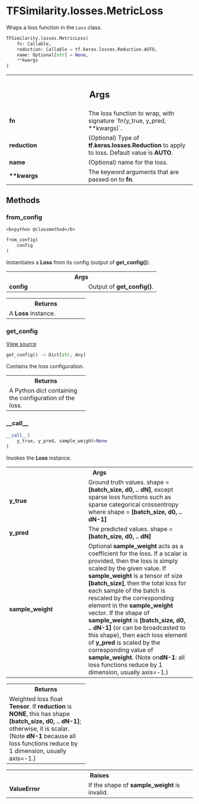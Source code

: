 # TFSimilarity.losses.MetricLoss





Wraps a loss function in the `Loss` class.

```python
TFSimilarity.losses.MetricLoss(
    fn: Callable,
    reduction: Callable = tf.keras.losses.Reduction.AUTO,
    name: Optional[str] = None,
    **kwargs
)
```



<!-- Placeholder for "Used in" -->


<!-- Tabular view -->
 <table class="responsive fixed orange">
<colgroup><col width="214px"><col></colgroup>
<tr><th colspan="2"><h2 class="add-link">Args</h2></th></tr>

<tr>
<td>
<b>fn</b>
</td>
<td>
The loss function to wrap, with signature `fn(y_true, y_pred,
**kwargs)`.
</td>
</tr><tr>
<td>
<b>reduction</b>
</td>
<td>
(Optional) Type of <b>tf.keras.losses.Reduction</b> to apply to
loss. Default value is <b>AUTO</b>.
</td>
</tr><tr>
<td>
<b>name</b>
</td>
<td>
(Optional) name for the loss.
</td>
</tr><tr>
<td>
<b>**kwargs</b>
</td>
<td>
The keyword arguments that are passed on to <b>fn</b>.
</td>
</tr>
</table>



## Methods

<h3 id="from_config">from_config</h3>

``<b>python
@classmethod</b>``

```python
from_config(
    config
)
```


Instantiates a <b>Loss</b> from its config (output of <b>get_config()</b>).


<!-- Tabular view -->
 <table class="responsive fixed orange">
<colgroup><col width="214px"><col></colgroup>
<tr><th colspan="2">Args</th></tr>

<tr>
<td>
<b>config</b>
</td>
<td>
Output of <b>get_config()</b>.
</td>
</tr>
</table>



<!-- Tabular view -->
 <table class="responsive fixed orange">
<colgroup><col width="214px"><col></colgroup>
<tr><th colspan="2">Returns</th></tr>
<tr class="alt">
<td colspan="2">
A <b>Loss</b> instance.
</td>
</tr>

</table>



<h3 id="get_config">get_config</h3>

<a target="_blank" class="external" href="https://github.com/tensorflow/similarity/blob/main/tensorflow_similarity/losses/metric_loss.py#L61-L75">View source</a>

```python
get_config() -> Dict[str, Any]
```


Contains the loss configuration.


<!-- Tabular view -->
 <table class="responsive fixed orange">
<colgroup><col width="214px"><col></colgroup>
<tr><th colspan="2">Returns</th></tr>
<tr class="alt">
<td colspan="2">
A Python dict containing the configuration of the loss.
</td>
</tr>

</table>



<h3 id="__call__">__call__</h3>

```python
__call__(
    y_true, y_pred, sample_weight=None
)
```


Invokes the <b>Loss</b> instance.


<!-- Tabular view -->
 <table class="responsive fixed orange">
<colgroup><col width="214px"><col></colgroup>
<tr><th colspan="2">Args</th></tr>

<tr>
<td>
<b>y_true</b>
</td>
<td>
Ground truth values. shape = <b>[batch_size, d0, .. dN]</b>, except
sparse loss functions such as sparse categorical crossentropy where
shape = <b>[batch_size, d0, .. dN-1]</b>
</td>
</tr><tr>
<td>
<b>y_pred</b>
</td>
<td>
The predicted values. shape = <b>[batch_size, d0, .. dN]</b>
</td>
</tr><tr>
<td>
<b>sample_weight</b>
</td>
<td>
Optional <b>sample_weight</b> acts as a coefficient for the
loss. If a scalar is provided, then the loss is simply scaled by the
given value. If <b>sample_weight</b> is a tensor of size <b>[batch_size]</b>, then
the total loss for each sample of the batch is rescaled by the
corresponding element in the <b>sample_weight</b> vector. If the shape of
<b>sample_weight</b> is <b>[batch_size, d0, .. dN-1]</b> (or can be broadcasted to
this shape), then each loss element of <b>y_pred</b> is scaled
by the corresponding value of <b>sample_weight</b>. (Note on<b>dN-1</b>: all loss
  functions reduce by 1 dimension, usually axis=-1.)
</td>
</tr>
</table>



<!-- Tabular view -->
 <table class="responsive fixed orange">
<colgroup><col width="214px"><col></colgroup>
<tr><th colspan="2">Returns</th></tr>
<tr class="alt">
<td colspan="2">
Weighted loss float <b>Tensor</b>. If <b>reduction</b> is <b>NONE</b>, this has
shape <b>[batch_size, d0, .. dN-1]</b>; otherwise, it is scalar. (Note <b>dN-1</b>
because all loss functions reduce by 1 dimension, usually axis=-1.)
</td>
</tr>

</table>



<!-- Tabular view -->
 <table class="responsive fixed orange">
<colgroup><col width="214px"><col></colgroup>
<tr><th colspan="2">Raises</th></tr>

<tr>
<td>
<b>ValueError</b>
</td>
<td>
If the shape of <b>sample_weight</b> is invalid.
</td>
</tr>
</table>





